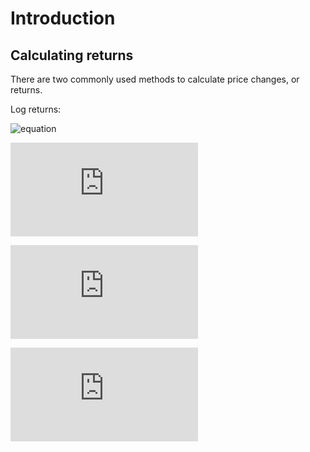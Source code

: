 # Introduction


## Calculating returns

There are two commonly used methods to calculate price changes, or returns.

Log returns:

![equation]( https://www.latex.codecogs.com/eqnedit.php?latex=R_t=ln(P_t+D_t)-ln(P_{t-1}) )


![equation](http://www.sciweavers.org/tex2img.php?eq=1%2Bsin%28mc%5E2%29&bc=White&fc=Black&im=jpg&fs=12&ff=arev&edit=)





![equation](http://www.sciweavers.org/tex2img.php?eq=1%2Bsin%28mc%5E2%29&bc=White&fc=Black&im=jpg&fs=12&ff=arev&edit=)



![\Large R_t=ln(P_t+D_t)-ln(P_{t-1})](https://latex.codecogs.com/svg.latex?x%3D%5Cfrac%7B-b%5Cpm%5Csqrt%7Bb%5E2-4ac%7D%7D%7B2a%7D)



